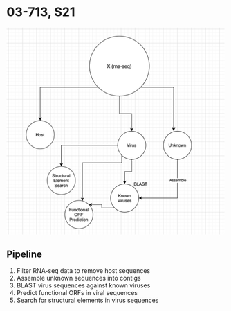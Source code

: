 # 03-713, S21
![workflow.png](workflow.png)
## Pipeline
1. Filter RNA-seq data to remove host sequences
2. Assemble unknown sequences into contigs
3. BLAST virus sequences against known viruses
4. Predict functional ORFs in viral sequences
5. Search for structural elements in virus sequences
